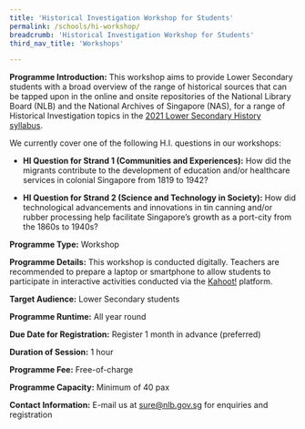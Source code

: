 ```yaml
---
title: 'Historical Investigation Workshop for Students'
permalink: /schools/hi-workshop/
breadcrumb: 'Historical Investigation Workshop for Students'
third_nav_title: 'Workshops'

---
```


**Programme Introduction:** This workshop aims to provide Lower Secondary students with a broad overview of the range of historical sources that can be tapped upon in the online and onsite repositories of the National Library Board (NLB) and the National Archives of Singapore (NAS), for a range of Historical Investigation topics in the [2021 Lower Secondary History syllabus](https://www.moe.gov.sg/-/media/files/secondary/syllabuses/humanities/2021-history-lower-secondary-syllabus.pdf).

We currently cover one of the following H.I. questions in our workshops:

- **HI Question for Strand 1 (Communities and Experiences):** How did the migrants contribute to the development of education and/or healthcare services in colonial Singapore from 1819 to 1942? 

- **HI Question for Strand 2 (Science and Technology in Society):** How did technological advancements and innovations in tin canning and/or rubber processing help facilitate Singapore’s growth as a port-city from the 1860s to 1940s? 

**Programme Type:** Workshop

**Programme Details:** This workshop is conducted digitally. Teachers are recommended to prepare a laptop or smartphone to allow students to participate in interactive activities conducted via the [Kahoot!](https://kahoot.it/) platform. 

 **Target Audience:** Lower Secondary students

**Programme Runtime:** All year round

**Due Date for Registration:** Register 1 month in advance (preferred)

**Duration of Session:** 1 hour

**Programme Fee:** Free-of-charge

**Programme Capacity:** Minimum of 40 pax

**Contact Information:** E-mail us at [sure@nlb.gov.sg](mailto:sure@nlb.gov.sg) for enquiries and registration